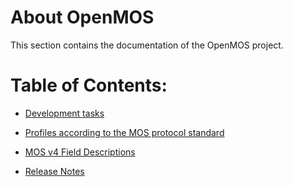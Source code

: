 # About OpenMOS

This section contains the documentation of the OpenMOS project.

# Table of Contents:

- [Development tasks](./devtasks.md)

- [Profiles according to the MOS protocol standard](./profiles.md)

- [MOS v4 Field Descriptions](./mosfields.md)

- [Release Notes](./releasenotes.md)
